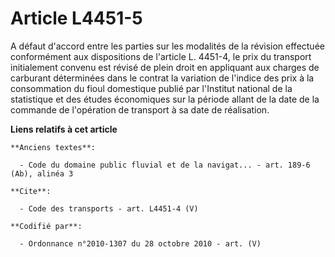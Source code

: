 # Article L4451-5

A défaut d'accord entre les parties sur les modalités de la révision effectuée conformément aux dispositions de l'article L.
4451-4, le prix du transport initialement convenu est révisé de plein droit en appliquant aux charges de carburant
déterminées dans le contrat la variation de l'indice des prix à la consommation du fioul domestique publié par l'Institut
national de la statistique et des études économiques sur la période allant de la date de la commande de l'opération de
transport à sa date de réalisation.

**Liens relatifs à cet article**

	**Anciens textes**:

	  - Code du domaine public fluvial et de la navigat... - art. 189-6 (Ab), alinéa 3

	**Cite**:

	  - Code des transports - art. L4451-4 (V)

	**Codifié par**:

	  - Ordonnance n°2010-1307 du 28 octobre 2010 - art. (V)
